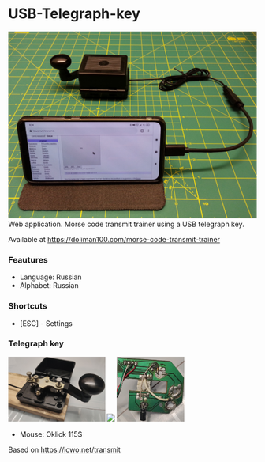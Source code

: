 # USB-Telegraph-key
![Portable](images/portable.jpg)
Web application. Morse code transmit trainer using a USB telegraph key.

Available at https://doliman100.com/morse-code-transmit-trainer

### Feautures
* Language: Russian
* Alphabet: Russian

### Shortcuts
* [ESC] - Settings

### Telegraph key
<img src="images/telegraph-key.jpg" width="38.99562297604579%"> <img src="images/bottom.jpg" width="31.878102547140628%"> <img src="images/pcb-top.jpg" width="27.165490163088084%">

* Mouse: Oklick 115S

Based on https://lcwo.net/transmit
